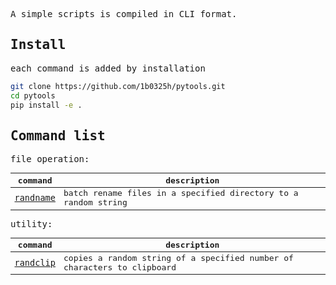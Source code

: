 <samp>

A simple scripts is compiled in CLI format.

## Install

each command is added by installation

```bash
git clone https://github.com/1b0325h/pytools.git
cd pytools
pip install -e .
```

## Command list

file operation:

| command                        | description                                                    |
| ------------------------------ | -------------------------------------------------------------- |
| [`randname`](docs/randname.md) | batch rename files in a specified directory to a random string |

utility:

| command                        | description                                                             |
| ------------------------------ | ----------------------------------------------------------------------- |
| [`randclip`](docs/randclip.md) | copies a random string of a specified number of characters to clipboard |

</samp>
